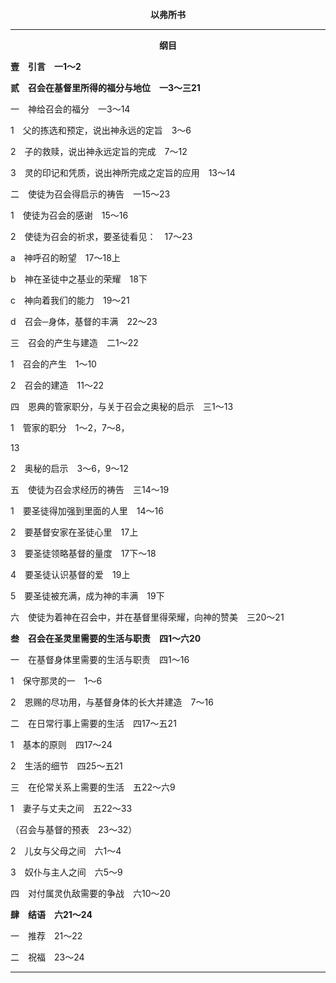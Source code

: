 <p style="text-align:center;font-weight:bold;">以弗所书</p>

<hr>

<p style="text-align:center;font-weight:bold;">纲目</p>

<b>壹　引言　一1～2</b>

<b>贰　召会在基督里所得的福分与地位　一3～三21</b>

一　神给召会的福分　一3～14

1　父的拣选和预定，说出神永远的定旨　3～6

2　子的救赎，说出神永远定旨的完成　7～12

3　灵的印记和凭质，说出神所完成之定旨的应用　13～14

二　使徒为召会得启示的祷告　一15～23

1　使徒为召会的感谢　15～16

2　使徒为召会的祈求，要圣徒看见：　17～23

a　神呼召的盼望　17～18上

b　神在圣徒中之基业的荣耀　18下

c　神向着我们的能力　19～21

d　召会─身体，基督的丰满　22～23

三　召会的产生与建造　二1～22

1　召会的产生　1～10

2　召会的建造　11～22

四　恩典的管家职分，与关于召会之奥秘的启示　三1～13

1　管家的职分　1～2，7～8，

13

2　奥秘的启示　3～6，9～12

五　使徒为召会求经历的祷告　三14～19

1　要圣徒得加强到里面的人里　14～16

2　要基督安家在圣徒心里　17上

3　要圣徒领略基督的量度　17下～18

4　要圣徒认识基督的爱　19上

5　要圣徒被充满，成为神的丰满　19下

六　使徒为着神在召会中，并在基督里得荣耀，向神的赞美　三20～21

<b>叁　召会在圣灵里需要的生活与职责　四1～六20</b>

一　在基督身体里需要的生活与职责　四1～16

1　保守那灵的一　1～6

2　恩赐的尽功用，与基督身体的长大并建造　7～16

二　在日常行事上需要的生活　四17～五21

1　基本的原则　四17～24

2　生活的细节　四25～五21

三　在伦常关系上需要的生活　五22～六9

1　妻子与丈夫之间　五22～33

（召会与基督的预表　23～32）

2　儿女与父母之间　六1～4

3　奴仆与主人之间　六5～9

四　对付属灵仇敌需要的争战　六10～20

<b>肆　结语　六21～24</b>

一　推荐　21～22

二　祝福　23～24

<hr>

